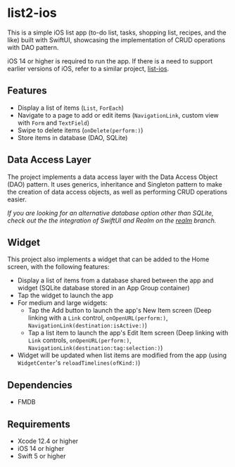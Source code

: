# list2-ios
This is a simple iOS list app (to-do list, tasks, shopping list, recipes, and the like) built with SwiftUI,
showcasing the implementation of CRUD operations with DAO pattern.

iOS 14 or higher is required to run the app. If there is a need to support earlier versions of iOS, refer to a similar project, [list-ios](https://github.com/cyliong/list-ios).

## Features
- Display a list of items (`List`, `ForEach`)
- Navigate to a page to add or edit items (`NavigationLink`, custom view with `Form` and `TextField`)
- Swipe to delete items (`onDelete(perform:)`)
- Store items in database (DAO, SQLite)

## Data Access Layer
The project implements a data access layer with the Data Access Object (DAO) pattern. 
It uses generics, inheritance and Singleton pattern to make the creation of data access objects, as well as performing CRUD operations easier.

*If you are looking for an alternative database option other than SQLite, 
check out the the integration of SwiftUI and Realm 
on the [realm](https://github.com/cyliong/list2-ios/tree/realm) branch.*

## Widget
This project also implements a widget that can be added to the Home screen, with the following features:
- Display a list of items from a database shared between the app and widget (SQLite database stored in an App Group container)
- Tap the widget to launch the app
- For medium and large widgets: 
  - Tap the Add button to launch the app's New Item screen (Deep linking with a `Link` control, `onOpenURL(perform:)`, `NavigationLink(destination:isActive:)`)
  - Tap a list item to launch the app's Edit Item screen (Deep linking with `Link` controls, `onOpenURL(perform:)`, `NavigationLink(destination:tag:selection:)`)
- Widget will be updated when list items are modified from the app (using `WidgetCenter`'s `reloadTimelines(ofKind:)`)

## Dependencies
- FMDB

## Requirements
- Xcode 12.4 or higher
- iOS 14 or higher
- Swift 5 or higher
